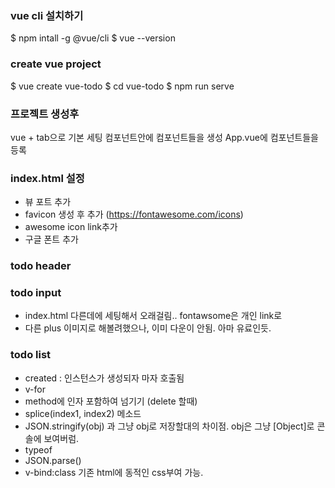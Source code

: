 ### vue cli 설치하기
$ npm intall -g @vue/cli
$ vue --version

### create vue project
$ vue create vue-todo
$ cd vue-todo
$ npm run serve

### 프로젝트 생성후 
vue + tab으로 기본 세팅
컴포넌트안에 컴포넌트들을 생성
App.vue에 컴포넌트들을 등록

### index.html 설정
- 뷰 포트 추가
- favicon 생성 후 추가  (https://fontawesome.com/icons)
- awesome icon link추가
- 구글 폰트 추가
 
### todo header 

### todo input
- index.html 다른데에 세팅해서 오래걸림.. fontawsome은 개인 link로
- 다른 plus 이미지로 해볼려했으나, 이미 다운이 안됨. 아마 유료인듯.

### todo list
- created : 인스턴스가 생성되자 마자 호출됨
- v-for 
- method에 인자 포함하여 넘기기 (delete 할때)
- splice(index1, index2) 메소드
- JSON.stringify(obj) 과 그냥 obj로 저장할대의 차이점. obj은 그냥 [Object]로 콘솔에 보여버럼.
- typeof
- JSON.parse()
- v-bind:class 기존 html에 동적인 css부여 가능.